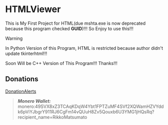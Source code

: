 # HTMLViewer
This is My First Project for HTML(due mshta.exe is now deprecated because this program checked **GUID**)!!! So Enjoy to use this!!!

> [!WARNING]
> In Python Version of this Program, HTML is restricted because author didn't update tkinterhtml!!!
> 
> Soon Will be C++ Version of This Program!!! Thanks!!!

## Donations

[DonationAlerts](https://donationalerts.com/r/rikkomatsumato)

> **_Monero Wallet:_** 
> monero:49SVX8xZ3TCAqKDqW4Ybt1FPTZuMF4SVf2XQWamHZVYddk6pViYJbgrY911RJ6CgFm14vQUuH8Zv5Qouxb6U3YMG1jHQsRq?recipient_name=RikkoMatsumato
